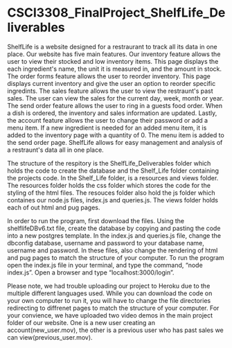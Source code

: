 # CSCI3308_FinalProject_ShelfLife_Deliverables
   ShelfLife is a website designed for a restraurant to track all its data in one place. Our website has five main features. Our inventory feature allows the user to view their stocked and low inventory items. This page displays the each ingredient's name, the unit it is measured in, and the amount in stock. The order forms feature allows the user to reorder inventory. This page displays current inventory and give the user an option to reorder specific ingredints. The sales feature allows the user to view the restraunt's past sales. The user can view the sales for the current day, week, month or year. The send order feature allows the user to ring in a guests food order. When a dish is ordered, the inventory and sales information are updated. Lastly, the account feature allows the user to change their password or add a menu item. If a new ingredient is needed for an added menu item, it is added to the inventory page with a quantity of 0. The menu item is added to the send order page. ShelfLife allows for easy management and analysis of a restraunt's data all in one place. 
   
   The structure of the respitory is the ShelfLife_Deliverables folder which holds the code to create the database and the Shelf_Life folder containing the projects code. In the Shelf_Life folder, is a resources and views folder. The resources folder holds the css folder which stores the code for the styling of the html files. The resouces folder also hold the js folder which containes our node.js files, index.js and queries.js. The views folder holds each of out html and pug pages. 
   
   In order to run the program, first download the files. Using the shelflifeDBv6.txt file, create the database by copying and pasting the code into a new postgres template. In the index.js and queries.js file, change the dbconfig database, username and password to your database name, username and password. In these files, also change the rendering of html and pug pages to match the structure of your computer. To run the program open the index.js file in your terminal, and type the command, “node index.js”. Open a browser and type “localhost:3000/login”.
   
   Please note, we had trouble uploading our project to Heroku due to the multiple different languages used. While you can download the code on your own computer to run it, you will have to change the file directories redirecting to diffrenet pages to match the structure of your computer. For your convience, we have uploaded two video demos in the main project folder of our website. One is a new user creating an account(new_user.mov), the other is a previous user who has past sales we can view(previous_user.mov). 
   
  
   
   


